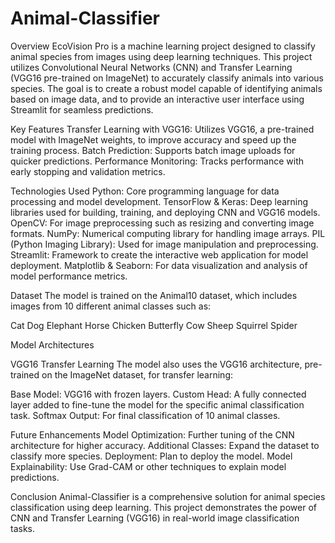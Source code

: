 # Animal-Classifier

Overview
EcoVision Pro is a machine learning project designed to classify animal species from images using deep learning techniques. This project utilizes Convolutional Neural Networks (CNN) and Transfer Learning (VGG16 pre-trained on ImageNet) to accurately classify animals into various species. The goal is to create a robust model capable of identifying animals based on image data, and to provide an interactive user interface using Streamlit for seamless predictions.

Key Features
Transfer Learning with VGG16: Utilizes VGG16, a pre-trained model with ImageNet weights, to improve accuracy and speed up the training process.
Batch Prediction: Supports batch image uploads for quicker predictions.
Performance Monitoring: Tracks performance with early stopping and validation metrics.

Technologies Used
Python: Core programming language for data processing and model development.
TensorFlow & Keras: Deep learning libraries used for building, training, and deploying CNN and VGG16 models.
OpenCV: For image preprocessing such as resizing and converting image formats.
NumPy: Numerical computing library for handling image arrays.
PIL (Python Imaging Library): Used for image manipulation and preprocessing.
Streamlit: Framework to create the interactive web application for model deployment.
Matplotlib & Seaborn: For data visualization and analysis of model performance metrics.

Dataset
The model is trained on the Animal10 dataset, which includes images from 10 different animal classes such as:

Cat
Dog
Elephant
Horse
Chicken
Butterfly
Cow
Sheep
Squirrel
Spider

Model Architectures

VGG16 Transfer Learning
The model also uses the VGG16 architecture, pre-trained on the ImageNet dataset, for transfer learning:

Base Model: VGG16 with frozen layers.
Custom Head: A fully connected layer added to fine-tune the model for the specific animal classification task.
Softmax Output: For final classification of 10 animal classes.


Future Enhancements
Model Optimization: Further tuning of the CNN architecture for higher accuracy.
Additional Classes: Expand the dataset to classify more species.
Deployment: Plan to deploy the model.
Model Explainability: Use Grad-CAM or other techniques to explain model predictions.

Conclusion
Animal-Classifier is a comprehensive solution for animal species classification using deep learning. This project demonstrates the power of CNN and Transfer Learning (VGG16) in real-world image classification tasks.
